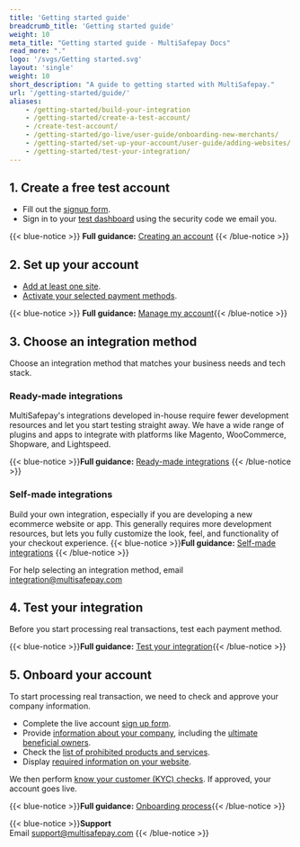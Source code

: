 ```yaml
---
title: 'Getting started guide'
breadcrumb_title: 'Getting started guide'
weight: 10
meta_title: "Getting started guide - MultiSafepay Docs"
read_more: "."
logo: '/svgs/Getting started.svg'
layout: 'single'
weight: 10
short_description: "A guide to getting started with MultiSafepay."
url: '/getting-started/guide/'
aliases:
    - /getting-started/build-your-integration
    - /getting-started/create-a-test-account/
    - /create-test-account/
    - /getting-started/go-live/user-guide/onboarding-new-merchants/
    - /getting-started/set-up-your-account/user-guide/adding-websites/
    - /getting-started/test-your-integration/
---
```


## 1. Create a free test account

- Fill out the [signup form](https://testmerchant.multisafepay.com/signup).
- Sign in to your [test dashboard](https://testmerchant.multisafepay.com) using the security code we email you.

{{< blue-notice >}} **Full guidance:** [Creating an account](/account/create-account/) {{< /blue-notice >}}

## 2. Set up your account

- [Add at least one site](/account/adding-websites/).
- [Activate your selected payment methods](/payments/activating-payment-methods/).

{{< blue-notice >}} **Full guidance:** [Manage my account](/account/manage-account/){{< /blue-notice >}}

## 3. Choose an integration method 

Choose an integration method that matches your business needs and tech stack.   

### Ready-made integrations  
MultiSafepay's integrations developed in-house require fewer development resources and let you start testing straight away. We have a wide range of plugins and apps to integrate with platforms like Magento, WooCommerce, Shopware, and Lightspeed.

{{< blue-notice >}}**Full guidance:** [Ready-made integrations](/integrations/ready-made/)  {{< /blue-notice >}}

### Self-made integrations
Build your own integration, especially if you are developing a new ecommerce website or app. This generally requires more development resources, but lets you fully customize the look, feel, and functionality of your checkout experience.
{{< blue-notice >}}**Full guidance:** [Self-made integrations](/integrations/self-made/)   {{< /blue-notice >}}

For help selecting an integration method, email <integration@multisafepay.com>

## 4. Test your integration 

Before you start processing real transactions, test each payment method.

{{< blue-notice >}}**Full guidance:** [Test your integration](/payments/testing/){{< /blue-notice >}}

## 5. Onboard your account

To start processing real transaction, we need to check and approve your company information.  

- Complete the live account [sign up form](https://merchant.multisafepay.com/signup). 
- Provide [information about your company](/account/onboarding-process/#2-provide-company-information), including the [ultimate beneficial owners](/account/ubo/).
- Check the [list of prohibited products and services](/account/prohibited-products-services/).
- Display [required information on your website](/account/onboarding-process/#5-display-required-information).  

We then perform [know your customer (KYC) checks](/account/kyc/). If approved, your account goes live.

{{< blue-notice >}}**Full guidance:** [Onboarding process](/account/onboarding-process/){{< /blue-notice >}}

{{< blue-notice >}}**Support** <br> Email support@multisafepay.com {{< /blue-notice >}}

